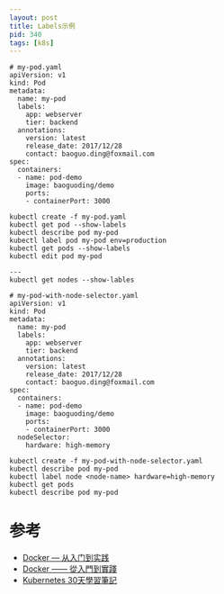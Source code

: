 ```yaml
---
layout: post
title: Labels示例
pid: 340
tags: [k8s]
---
```


```demo
# my-pod.yaml
apiVersion: v1
kind: Pod
metadata:
  name: my-pod
  labels:
    app: webserver
    tier: backend
  annotations:
    version: latest
    release_date: 2017/12/28
    contact: baoguo.ding@foxmail.com
spec:
  containers:
  - name: pod-demo
    image: baoguoding/demo
    ports:
    - containerPort: 3000

kubectl create -f my-pod.yaml
kubectl get pod --show-labels
kubectl describe pod my-pod
kubectl label pod my-pod env=production
kubectl get pods --show-labels
kubectl edit pod my-pod

---
kubectl get nodes --show-lables

# my-pod-with-node-selector.yaml
apiVersion: v1
kind: Pod
metadata:
  name: my-pod
  labels:
    app: webserver
    tier: backend
  annotations:
    version: latest
    release_date: 2017/12/28
    contact: baoguo.ding@foxmail.com
spec:
  containers:
  - name: pod-demo
    image: baoguoding/demo
    ports:
    - containerPort: 3000
  nodeSelector:
    hardware: high-memory
	
kubectl create -f my-pod-with-node-selector.yaml
kubectl describe pod my-pod
kubectl label node <node-name> hardware=high-memory
kubectl get pods
kubectl describe pod my-pod
```

# 参考

+ [Docker — 从入门到实践](https://github.com/yeasy/docker_practice/)
+ [Docker —— 從入門到實踐](https://philipzheng.gitbooks.io/docker_practice/content/)
+ [Kubernetes 30天學習筆記](https://github.com/zxcvbnius/k8s-30-day-sharing) 
